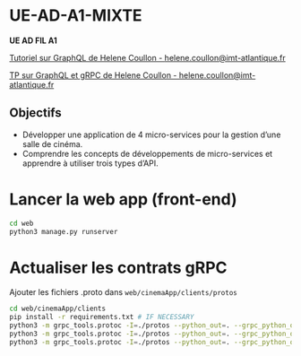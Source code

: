 # UE-AD-A1-MIXTE

**UE AD FIL A1**

[Tutoriel sur GraphQL de Helene Coullon - helene.coullon@imt-atlantique.fr](https://helene-coullon.fr/pages/ue-ad-fil-24-25/tuto-graphql/)

[TP sur GraphQL et gRPC de Helene Coullon - helene.coullon@imt-atlantique.fr](https://helene-coullon.fr/pages/ue-ad-fil-24-25/tp-mixte/)


## Objectifs

- Développer une application de 4 micro-services pour la gestion d’une salle de cinéma.
- Comprendre les concepts de développements de micro-services et apprendre à utiliser trois types d’API.


# Lancer la web app (front-end)
```bash
cd web
python3 manage.py runserver
```

# Actualiser les contrats gRPC
Ajouter les fichiers .proto dans `web/cinemaApp/clients/protos`
```bash
cd web/cinemaApp/clients
pip install -r requirements.txt # IF NECESSARY
python3 -m grpc_tools.protoc -I=./protos --python_out=. --grpc_python_out=. common.proto
python3 -m grpc_tools.protoc -I=./protos --python_out=. --grpc_python_out=. booking.proto
python3 -m grpc_tools.protoc -I=./protos --python_out=. --grpc_python_out=. showtime.proto
```
